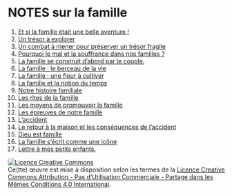 NOTES sur la famille
====================


1. [Et si la famille était une belle aventure !](../../wiki/chap01)
2. [Un trésor à explorer](../../wiki/chap02)
3. [Un combat à mener pour préserver un trésor fragile](../../wiki/chap03)
4. [Pourquoi le mal et la souffrance dans nos familles ?](../../wiki/chap04)
5. [La famille se construit d’abord par le couple.](../../wiki/chap05)
6. [La famille : le berceau de la vie](../../wiki/chap06)
7. [La famille : une fleur à cultiver](../../wiki/chap07)
8. [La famille et la notion du temps](../../wiki/chap08)
9. [Notre histoire familiale](../../wiki/chap09)
10. [Les rites de la famille](../../wiki/chap10)
11. [Les moyens de promouvoir la famille](../../wiki/chap11)
12. [Les épreuves de notre famille](../../wiki/chap12)
13. [L’accident](../../wiki/chap13)
14. [Le retour à la maison et les conséquences de l’accident](../../wiki/chap14)
15. [Dieu est famille](../../wiki/chap15)
16. [La famille s’écrit comme une icône](../../wiki/chap16)
17. [Lettre à mes petits enfants.](../../wiki/chap17)



<a rel="license" href="http://creativecommons.org/licenses/by-nc-sa/4.0/"><img alt="Licence Creative Commons" style="border-width:0" src="https://i.creativecommons.org/l/by-nc-sa/4.0/88x31.png" /></a><br />Ce(tte) œuvre est mise à disposition selon les termes de la <a rel="license" href="http://creativecommons.org/licenses/by-nc-sa/4.0/">Licence Creative Commons Attribution - Pas d’Utilisation Commerciale - Partage dans les Mêmes Conditions 4.0 International</a>.

